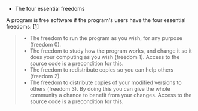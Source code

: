* The four essential freedoms

A program is free software if the program's users have the four essential freedoms: [[1](https://www.gnu.org/philosophy/free-sw.html#f1)]

> - The freedom to run the program as you wish, for any purpose (freedom 0).
> - The freedom to study how the program works, and change it so it does your computing as you wish (freedom 1). Access to the source code is a precondition for this.
> - The freedom to redistribute copies so you can help others (freedom 2).
> - The freedom to distribute copies of your modified versions to others (freedom 3). By doing this you can give the whole community a chance to benefit from your changes. Access to the source code is a precondition for this.
